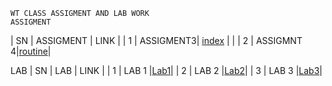     WT CLASS ASSIGMENT AND LAB WORK
    ASSIGMENT 
| SN | ASSIGMENT | LINK |
| 1  | ASSIGMENT3| [index](./Assigment/Assigment%203/index.html) |   |
| 2  | ASSIGMNT 4|[routine](./Assigment/Assigment%204/routine.html)| 


LAB
| SN | LAB | LINK |
| 1  | LAB 1 |[Lab1](./Lab/Lab%201/Lab1.html)|
| 2  | LAB 2 |[Lab2](./Lab/Lab%202/Lab%202.html)|
| 3  | LAB 3 |[Lab3](./Lab/Lab%203/Untitled-1.html)|
